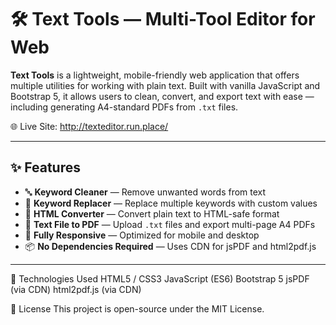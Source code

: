 # 🛠️ Text Tools — Multi-Tool Editor for Web

**Text Tools** is a lightweight, mobile-friendly web application that offers multiple utilities for working with plain text. Built with vanilla JavaScript and Bootstrap 5, it allows users to clean, convert, and export text with ease — including generating A4-standard PDFs from `.txt` files.

🌐 Live Site: http://texteditor.run.place/

---

## ✨ Features

- 🔤 **Keyword Cleaner** — Remove unwanted words from text
- 🔁 **Keyword Replacer** — Replace multiple keywords with custom values
- 🧾 **HTML Converter** — Convert plain text to HTML-safe format
- 📄 **Text File to PDF** — Upload `.txt` files and export multi-page A4 PDFs
- 📱 **Fully Responsive** — Optimized for mobile and desktop
- 📦 **No Dependencies Required** — Uses CDN for jsPDF and html2pdf.js

---
🧠 Technologies Used
HTML5 / CSS3
JavaScript (ES6)
Bootstrap 5
jsPDF (via CDN)
html2pdf.js (via CDN)


📄 License
This project is open-source under the MIT License.


